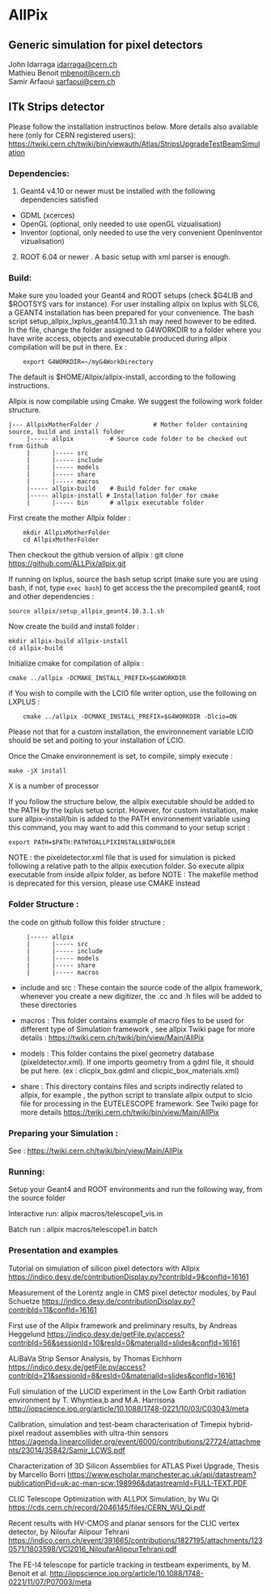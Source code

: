 
# AllPix     		    
## Generic simulation for pixel detectors	
                                                                                      
John Idarraga <idarraga@cern.ch>        
Mathieu Benoit <mbenoit@cern.ch>  
Samir Arfaoui  <sarfaoui@cern.ch> 

## ITk Strips detector
Please follow the installation instructinos below. More details also available here (only for CERN registered users):
https://twiki.cern.ch/twiki/bin/viewauth/Atlas/StripsUpgradeTestBeamSimulation    

### Dependencies:

1) Geant4 v4.10 or newer must be installed with the following dependencies
satisfied

- GDML (xcerces)
- OpenGL (optional, only needed to use openGL vizualisation)
- Inventor  (optional, only needed to use the very convenient OpenInventor vizualisation)

2) ROOT 6.04 or newer .  A basic setup with xml parser is enough.

### Build:

Make sure you loaded your Geant4 and ROOT setups (check $G4LIB and $ROOTSYS vars for instance). For user installing allpix on lxplus with SLC6, a GEANT4 installation has been prepared for your convenience. The bash script setup_allpix_lxplus_geant4.10.3.1.sh may need however to be edited. In the file, change the folder assigned to G4WORKDIR to a folder where you have write access, objects and executable produced during allpix compilation will be put in there. Ex : 
```	  
    export G4WORKDIR=~/myG4WorkDirectory	
```	

The default is $HOME/Allpix/allpix-install, according to the following instructions.

Allpix is now compilable using Cmake. We suggest the following work folder structure. 	 
```	
|--- AllpixMotherFolder /  				# Mother folder containing source, build and install folder
	 |----- allpix 			# Source code folder to be checked out from Github 
	 |      |----- src 
	 |      |----- include
	 |      |----- models
	 |      |----- share
	 |      |----- macros 	 
	 |----- allpix-build 	# Build folder for cmake 
	 |----- allpix-install # Installation folder for cmake 
	 |		|----- bin		# allpix executable folder
```
First create the mother Allpix folder : 	
``` 
	mkdir AllpixMotherFolder 
	cd AllpixMotherFolder
``` 

Then checkout the github version of allpix : 
    git clone https://github.com/ALLPix/allpix.git

If running on lxplus, source the bash setup script (make sure you are using bash, if not, type ```exec bash```) to get access the the precompiled geant4, root and other dependencies : 

``` 
source allpix/setup_allpix_geant4.10.3.1.sh
```
Now create the build and install folder : 

	mkdir allpix-build allpix-install
	cd allpix-build 

Initialize cmake for compilation of allpix : 

	cmake ../allpix -DCMAKE_INSTALL_PREFIX=$G4WORKDIR	

if You wish to compile with the LCIO file writer option, use the following on LXPLUS :
```
	cmake ../allpix -DCMAKE_INSTALL_PREFIX=$G4WORKDIR -Dlcio=ON	
```

Please not that for a custom installation, the environnement variable LCIO should be set and poiting to your installation of LCIO. 
	
Once the Cmake environnement is set, to compile, simply execute : 

	make -jX install 

X is a number of processor 
	
If you follow the structure below, the allpix executable should be added to the PATH by the lxplus setup script. However, for custom installation, make sure allpix-install/bin is added to the PATH environnement variable using this command, you may want to add this command to your setup script : 

	export PATH=$PATH:PATHTOALLPIXINSTALLBINFOLDER
	
NOTE : the pixeldetector.xml file that is used for simulation is picked following a relative path to the allpix execution folder. So execute allpix executable from inside allpix folder, as before
NOTE : The makefile method is deprecated for this version, please use CMAKE instead 
	

### Folder Structure : 


the code on github follow this folder structure : 

```
	 |----- allpix 			
	 |      |----- src 
	 |      |----- include
	 |      |----- models
	 |      |----- share
	 |      |----- macros 	
```

- include and src : These contain the source code of the allpix framework, whenever you create a new digitizer, the .cc and  .h
files will be added to these directories 

- macros : This folder contains example of macro files to be used for different type of Simulation framework , see allpix Twiki
page for more details : https://twiki.cern.ch/twiki/bin/view/Main/AllPix

- models : This folder contains the pixel geometry database (pixeldetector.xml). If one imports geometry from a gdml file, it
should be put here. (ex : clicpix_box.gdml and clicpic_box_materials.xml)

- share :  This directory contains files and scripts indirectly related to allpix, for example , the python script to translate
allpix output to slcio file for processing in the EUTELESCOPE framework. See Twiki page for more details https://twiki.cern.ch/twiki/bin/view/Main/AllPix
	
	

### Preparing your Simulation : 

See : https://twiki.cern.ch/twiki/bin/view/Main/AllPix


	
### Running:

Setup your Geant4 and ROOT environments and run the following
way, from the source folder

Interactive run:
    allpix macros/telescope1_vis.in

Batch run : 
    allpix macros/telescope1.in batch
    
    
    
### Presentation and examples

Tutorial on simulation of silicon pixel detectors with Allpix
https://indico.desy.de/contributionDisplay.py?contribId=9&confId=16161

Measurement of the Lorentz angle in CMS pixel detector modules, by Paul Schuetze
https://indico.desy.de/contributionDisplay.py?contribId=11&confId=16161

First use of the Allpix framework and preliminary results, by Andreas Heggelund
https://indico.desy.de/getFile.py/access?contribId=56&sessionId=10&resId=0&materialId=slides&confId=16161

ALiBaVa Strip Sensor Analysis, by Thomas Eichhorn
https://indico.desy.de/getFile.py/access?contribId=21&sessionId=8&resId=0&materialId=slides&confId=16161

Full simulation of the LUCID experiment in the Low Earth Orbit radiation environment by T. Whyntiea,b and M.A. Harrisona
http://iopscience.iop.org/article/10.1088/1748-0221/10/03/C03043/meta

Calibration, simulation and test-beam characterisation of Timepix hybrid-pixel readout assemblies with ultra-thin sensors 
https://agenda.linearcollider.org/event/6000/contributions/27724/attachments/23014/35842/Samir_LCWS.pdf

Characterization of 3D Silicon Assemblies for ATLAS Pixel Upgrade, Thesis by Marcello Borri
https://www.escholar.manchester.ac.uk/api/datastream?publicationPid=uk-ac-man-scw:198996&datastreamId=FULL-TEXT.PDF

CLIC Telescope Optimization with ALLPIX Simulation, by Wu Qi
https://cds.cern.ch/record/2046145/files/CERN_WU_Qi.pdf

Recent results with HV-CMOS and planar sensors for the CLIC vertex detector, by Niloufar Alipour Tehrani
https://indico.cern.ch/event/391665/contributions/1827195/attachments/1230571/1803598/VCI2016_NiloufarAlipourTehrani.pdf

The FE-I4 telescope for particle tracking in testbeam experiments, by M. Benoit et al.
http://iopscience.iop.org/article/10.1088/1748-0221/11/07/P07003/meta








